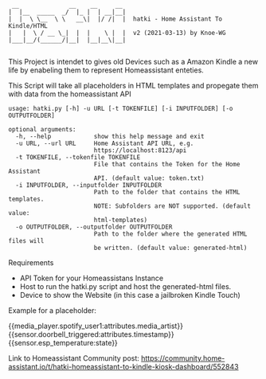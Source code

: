 ```
 __              __    __     __                                        
|  |__  _____  _/  |_ |  | __|__|                                       
|  |  \ \__  \ \   __\|  |/ /|  |  hatki - Home Assistant To Kindle/HTML
|   |  \ / __ \_|  |  |    \ |  |  v2 (2021-03-13) by Knoe-WG           
|___|__/(______/|__|  |__|__\|__|                                       


```


This Project is intendet to gives old Devices such as a Amazon Kindle a new life by enabeling them to represent Homeassistant enteties. 

This Script will take all placeholders in HTML templates and propegate them with data from the homeassistant API 

```
usage: hatki.py [-h] -u URL [-t TOKENFILE] [-i INPUTFOLDER] [-o OUTPUTFOLDER]

optional arguments:
  -h, --help            show this help message and exit
  -u URL, --url URL     Home Assistant API URL, e.g.
                        https://localhost:8123/api
  -t TOKENFILE, --tokenfile TOKENFILE
                        File that contains the Token for the Home Assistant
                        API. (default value: token.txt)
  -i INPUTFOLDER, --inputfolder INPUTFOLDER
                        Path to the folder that contains the HTML templates.
                        NOTE: Subfolders are NOT supported. (default value:
                        html-templates)
  -o OUTPUTFOLDER, --outputfolder OUTPUTFOLDER
                        Path to the folder where the generated HTML files will
                        be written. (default value: generated-html)
```


Requirements

* API Token for your Homeassistans Instance
* Host to run the hatki.py script and host the generated-html files.
* Device to show the Website (in this case a jailbroken Kindle Touch)

Example for a placeholder:

{{media_player.spotify_user1:attributes.media_artist}}
{{sensor.doorbell_triggered:attributes.timestamp}}
{{sensor.esp_temperature:state}}


Link to Homeassistant Community post: 
https://community.home-assistant.io/t/hatki-homeassistant-to-kindle-kiosk-dashboard/552843
